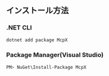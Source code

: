 ## インストール方法
### .NET CLI
```sh
dotnet add package McpX
```
### Package Manager(Visual Studio)
```sh
PM> NuGet\Install-Package McpX
```